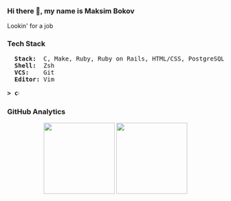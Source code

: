 ### Hi there 👋, my name is Maksim Bokov

Lookin' for a job


### Tech Stack
<pre>
  <b>Stack: </b> C, Make, Ruby, Ruby on Rails, HTML/CSS, PostgreSQL
  <b>Shell: </b> Zsh
  <b>VCS:   </b> Git
  <b>Editor:</b> Vim

<b>> <img align="top" src="https://user-images.githubusercontent.com/2514771/93036534-5fbd6480-f5fd-11ea-8a13-58ef04796c17.gif" alt="cursor" width="10" height="18" /></b>
</pre>

### GitHub Analytics
<p align="center">
	<img height="165em" src="https://github-readme-stats-eight-theta.vercel.app/api?username=kidsalright&show_icons=true&theme=vue-dark&include_all_commits=true&count_private=true&hide_border=true" />
	<img height="165em" src="https://github-readme-stats-eight-theta.vercel.app/api/top-langs/?username=kidsalright&layout=compact&theme=vue-dark&hide_border=true" />
</p>
